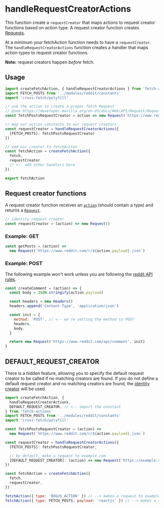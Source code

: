 # handleRequestCreatorActions

This function create a `requestCreator` that maps actions to request creator functions based on action type. A request creator function creates [Requests](https://developer.mozilla.org/en-US/docs/Web/API/Request).

At a minimum your fetchAction function needs to have a `requestCreator`. The `handleRequestCreatorActions` function creates a handler that maps action types to request creator functions.

**Note:** request creators happen _before_ fetch.

## Usage

```js
import createFetchAction, { handleRequestCreatorActions } from 'fetch-actions'
import FETCH_POSTS from '../modules/reddit/constants'
import 'cross-fetch/polyfill'

// use the action to create a proper fetch Request
// @see https://developer.mozilla.org/en-US/docs/Web/API/Request/Request
const fetchPostsRequestCreator = action => new Request(`https://www.reddit.com/r/${action.payload}.json`)

// map our action constants to our request creators
const requestCreator = handleRequestCreatorActions({
  [FETCH_POSTS]: fetchPostsRequestCreator
})

// add our creator to fetchAction
const fetchAction = createFetchAction({
  fetch,
  requestCreator
  // <-- add other handlers here
})

export fetchAction
```

## Request creator functions

A request creator function receives an [`action`](http://redux.js.org/docs/basics/Actions.html) (should contain a type) and returns a [`Request`](https://developer.mozilla.org/en-US/docs/Web/API/Request/Request).

```js
// identity request creator
const requestCreator = (action) => new Request()
```

### Example: GET

```js
const getPosts = (action) =>
  new Request(`https://www.reddit.com/r/${action.payload}.json`)
```

### Example: POST

The following example won't work unless you are following the [reddit API rules](https://github.com/reddit/reddit/wiki/API).

```js
const createComment = (action) => {
  const body = JSON.stringify(action.payload)

  const headers = new Headers()
  headers.append('Content-Type', 'application/json')

  const init = {
    method: 'POST', // <-- we're setting the method to POST
    headers,
    body,
  }

  return new Request('https://www.reddit.com/api/comment', init)
}
```

## DEFAULT_REQUEST_CREATOR

There is a hidden feature, allowing you to specify the default request creator to be called if no matching creators are found. If you do not define a default request creator and no matching creators are found, the [identity creator](./identityRequestCreator) will be used.

```js
import createFetchAction, {
  handleRequestCreatorActions,
  DEFAULT_REQUEST_CREATOR, // <-- import the constant
} from 'fetch-actions'
import FETCH_POSTS from '../modules/reddit/constants'
import 'cross-fetch/polyfill'

const fetchPostsRequestCreator = (action) =>
  new Request(`https://www.reddit.com/r/${action.payload}.json`)

const requestCreator = handleRequestCreatorActions({
  [FETCH_POSTS]: fetchPostsRequestCreator,

  // by default, make a request to example.com
  [DEFAULT_REQUEST_CREATOR]: (action) => new Request('https://example.com'),
})

const fetchAction = createFetchAction({
  fetch,
  requestCreator,
})

fetchAction({ type: 'BOGUS_ACTION' }) // --> makes a request to example.com
fetchAction({ type: FETCH_POSTS, payload: 'reactjs' }) // --> makes a request to reddit.com
```
